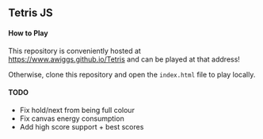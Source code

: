 ## Tetris JS

#### How to Play

This repository is conveniently hosted at https://www.awiggs.github.io/Tetris and can be played at that address!

Otherwise, clone this repository and open the `index.html` file to play locally.



#### TODO

- Fix hold/next from being full colour
- Fix canvas energy consumption
- Add high score support + best scores
